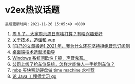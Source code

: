 # v2ex热议话题

`最后更新时间：2021-11-26 15:05:49 +0800`

1. [周 5 了，大家周六周日有啥打算？有啥兴趣爱好](https://www.v2ex.com/t/818055)
1. [关于技术，造谣和 vup](https://www.v2ex.com/t/818099)
1. [[自己的文章搬运] 2021 年，我为什么还在坚持拒绝音乐订阅制](https://www.v2ex.com/t/817931)
1. [桌面端技术选型求指导](https://www.v2ex.com/t/817940)
1. [Windows 系统间歇性卡顿，声音鬼畜。](https://www.v2ex.com/t/818084)
1. [公司上线了抢车位系统，怎样才能快人一手抢到车位？](https://www.v2ex.com/t/818046)
1. [mbp 买块移动硬盘做 time machine 求推荐](https://www.v2ex.com/t/817926)
1. [论 Java 工程师学习 go](https://www.v2ex.com/t/817992)

